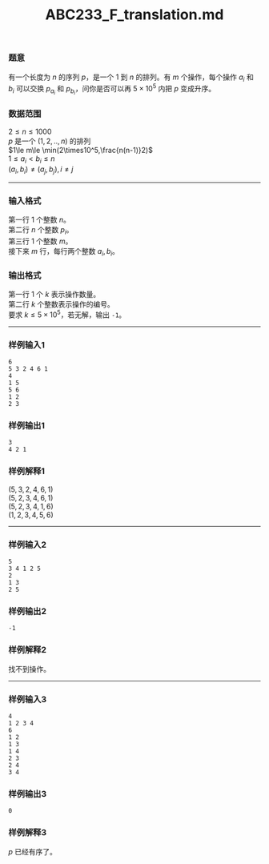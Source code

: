 ﻿---
title: "ABC233_F_translation.md"
tags: []
author: ""
created: ""
---

### 题意
有一个长度为 $n$ 的序列 $p$，是一个 $1$ 到 $n$ 的排列。有 $m$ 个操作，每个操作 $a_i$ 和 $b_i$ 可以交换 $p_{a_i}$ 和 $p_{b_i}$，问你是否可以再 $5\times10^5$ 内把 $p$ 变成升序。
### 数据范围
$2\le n\le1000$  
$p$ 是一个 $(1,2,..,n)$ 的排列  
$1\le m\le \min(2\times10^5,\frac{n(n-1)}2)$  
$1\le a_i < b_i\le n$  
$(a_i,b_i)\ne(a_j,b_j),i\ne j$

---
### 输入格式
第一行 $1$ 个整数 $n$。  
第二行 $n$ 个整数 $p_i$。  
第三行 $1$ 个整数 $m$。  
接下来 $m$ 行，每行两个整数 $a_i,b_i$。
### 输出格式
第一行 $1$ 个 $k$ 表示操作数量。  
第二行 $k$ 个整数表示操作的编号。  
要求 $k\le5\times10^5$，若无解，输出 `-1`。

---
### 样例输入1
```
6
5 3 2 4 6 1
4
1 5
5 6
1 2
2 3
```
### 样例输出1
```
3
4 2 1
```
### 样例解释1
$(5,3,2,4,6,1)$  
$(5,2,3,4,6,1)$  
$(5,2,3,4,1,6)$  
$(1,2,3,4,5,6)$

---
### 样例输入2
```
5
3 4 1 2 5
2
1 3
2 5
```
### 样例输出2
```
-1
```
### 样例解释2
找不到操作。

---
### 样例输入3
```
4
1 2 3 4
6
1 2
1 3
1 4
2 3
2 4
3 4
```
### 样例输出3
```
0
```
### 样例解释3
$p$ 已经有序了。


